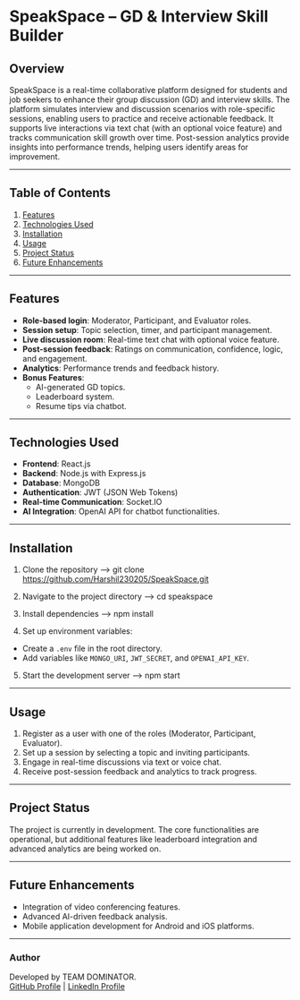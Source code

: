 # SpeakSpace – GD & Interview Skill Builder

## Overview

SpeakSpace is a real-time collaborative platform designed for students and job seekers to enhance their group discussion (GD) and interview skills. The platform simulates interview and discussion scenarios with role-specific sessions, enabling users to practice and receive actionable feedback. It supports live interactions via text chat (with an optional voice feature) and tracks communication skill growth over time. Post-session analytics provide insights into performance trends, helping users identify areas for improvement.

---

## Table of Contents
1. [Features](#features)
2. [Technologies Used](#technologies-used)
3. [Installation](#installation)
4. [Usage](#usage)
5. [Project Status](#project-status)
6. [Future Enhancements](#future-enhancements)

---

## Features

- **Role-based login**: Moderator, Participant, and Evaluator roles.
- **Session setup**: Topic selection, timer, and participant management.
- **Live discussion room**: Real-time text chat with optional voice feature.
- **Post-session feedback**: Ratings on communication, confidence, logic, and engagement.
- **Analytics**: Performance trends and feedback history.
- **Bonus Features**:
  - AI-generated GD topics.
  - Leaderboard system.
  - Resume tips via chatbot.

---

## Technologies Used

- **Frontend**: React.js
- **Backend**: Node.js with Express.js
- **Database**: MongoDB
- **Authentication**: JWT (JSON Web Tokens)
- **Real-time Communication**: Socket.IO
- **AI Integration**: OpenAI API for chatbot functionalities.

---

## Installation

1. Clone the repository --> git clone https://github.com/Harshil230205/SpeakSpace.git

2. Navigate to the project directory --> cd speakspace

3. Install dependencies --> npm install

4. Set up environment variables: 
- Create a `.env` file in the root directory.
- Add variables like `MONGO_URI`, `JWT_SECRET`, and `OPENAI_API_KEY`.
  
5. Start the development server --> npm start



---

## Usage

1. Register as a user with one of the roles (Moderator, Participant, Evaluator).
2. Set up a session by selecting a topic and inviting participants.
3. Engage in real-time discussions via text or voice chat.
4. Receive post-session feedback and analytics to track progress.

---

## Project Status

The project is currently in development. The core functionalities are operational, but additional features like leaderboard integration and advanced analytics are being worked on.

---

## Future Enhancements

- Integration of video conferencing features.
- Advanced AI-driven feedback analysis.
- Mobile application development for Android and iOS platforms.

---

### Author

Developed by TEAM DOMINATOR.  
[GitHub Profile](https://github.com/Harshil230205) | [LinkedIn Profile](https://www.linkedin.com/in/harshil-kachhadiya-424795344/)


